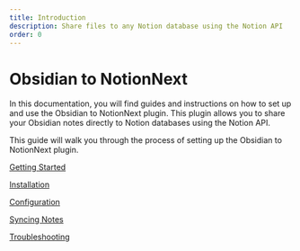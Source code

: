 ```yaml
---
title: Introduction
description: Share files to any Notion database using the Notion API
order: 0
---
```


# Obsidian to NotionNext

In this documentation, you will find guides and instructions on how to set up and use the Obsidian to NotionNext plugin. This plugin allows you to share your Obsidian notes directly to Notion databases using the Notion API.

This guide will walk you through the process of setting up the Obsidian to NotionNext plugin.

[Getting Started](./01-getting-started.md)

[Installation](./02-installation.md)

[Configuration](./03-configuration.md)

[Syncing Notes](./04-sync.md)

[Troubleshooting](./05-troubleshooting.md)